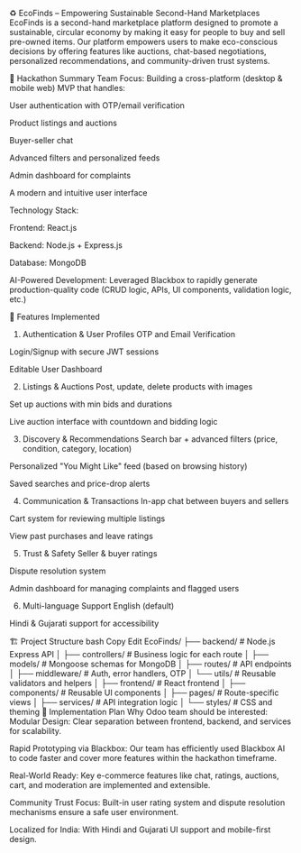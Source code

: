 ♻️ EcoFinds – Empowering Sustainable Second-Hand Marketplaces
EcoFinds is a second-hand marketplace platform designed to promote a sustainable, circular economy by making it easy for people to buy and sell pre-owned items. Our platform empowers users to make eco-conscious decisions by offering features like auctions, chat-based negotiations, personalized recommendations, and community-driven trust systems.

🌟 Hackathon Summary
Team Focus: Building a cross-platform (desktop & mobile web) MVP that handles:

User authentication with OTP/email verification

Product listings and auctions

Buyer-seller chat

Advanced filters and personalized feeds

Admin dashboard for complaints

A modern and intuitive user interface

Technology Stack:

Frontend: React.js

Backend: Node.js + Express.js

Database: MongoDB

AI-Powered Development: Leveraged Blackbox to rapidly generate production-quality code (CRUD logic, APIs, UI components, validation logic, etc.)

🧩 Features Implemented
1. Authentication & User Profiles
OTP and Email Verification

Login/Signup with secure JWT sessions

Editable User Dashboard

2. Listings & Auctions
Post, update, delete products with images

Set up auctions with min bids and durations

Live auction interface with countdown and bidding logic

3. Discovery & Recommendations
Search bar + advanced filters (price, condition, category, location)

Personalized "You Might Like" feed (based on browsing history)

Saved searches and price-drop alerts

4. Communication & Transactions
In-app chat between buyers and sellers

Cart system for reviewing multiple listings

View past purchases and leave ratings

5. Trust & Safety
Seller & buyer ratings

Dispute resolution system

Admin dashboard for managing complaints and flagged users

6. Multi-language Support
English (default)

Hindi & Gujarati support for accessibility

🏗️ Project Structure
bash
Copy
Edit
EcoFinds/
├── backend/           # Node.js Express API
│   ├── controllers/   # Business logic for each route
│   ├── models/        # Mongoose schemas for MongoDB
│   ├── routes/        # API endpoints
│   ├── middleware/    # Auth, error handlers, OTP
│   └── utils/         # Reusable validators and helpers
│
├── frontend/          # React frontend
│   ├── components/    # Reusable UI components
│   ├── pages/         # Route-specific views
│   ├── services/      # API integration logic
│   └── styles/        # CSS and theming
🧠 Implementation Plan
Why Odoo team should be interested:
Modular Design: Clear separation between frontend, backend, and services for scalability.

Rapid Prototyping via Blackbox: Our team has efficiently used Blackbox AI to code faster and cover more features within the hackathon timeframe.

Real-World Ready: Key e-commerce features like chat, ratings, auctions, cart, and moderation are implemented and extensible.

Community Trust Focus: Built-in user rating system and dispute resolution mechanisms ensure a safe user environment.

Localized for India: With Hindi and Gujarati UI support and mobile-first design.

